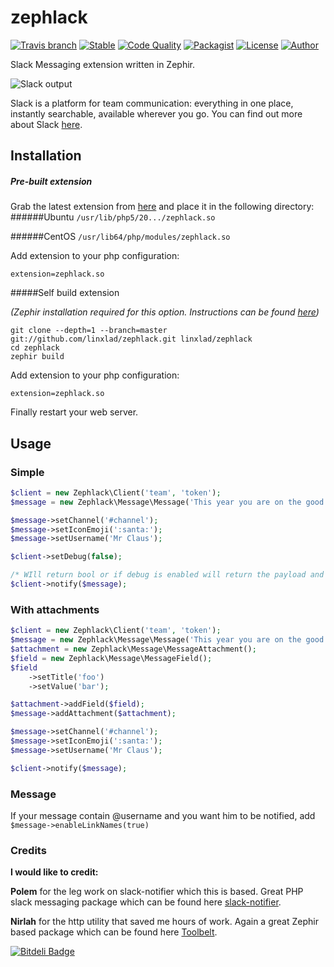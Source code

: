 zephlack
========

[![Travis branch](https://img.shields.io/travis/joyent/node/v0.6.svg?style=flat-square)](https://travis-ci.org/linxlad/zephlack)
[![Stable](https://img.shields.io/badge/stable-1.0-blue.svg?style=flat-square)](https://packagist.org/packages/linxlad/zephlack)
[![Code Quality](https://img.shields.io/badge/code%20quality-B-brightgreen.svg?style=flat-square)](https://www.codacy.com/public/justlikephp/zephlack/dashboard)
[![Packagist](https://img.shields.io/badge/packagist-1.0-blue.svg?style=flat-square)](https://packagist.org/packages/linxlad/zephlack)
[![License](https://img.shields.io/badge/license-MIT-brightgreen.svg?style=flat-square)](https://github.com/linxlad/zephlack/blob/master/LICENSE.md)
[![Author](https://img.shields.io/badge/Author-%40linxlad-blue.svg?style=flat-square)](https://twitter.com/L0veByte)

Slack Messaging extension written in Zephir.

![Slack output](http://i58.tinypic.com/az6q7o.png)

Slack is a platform for team communication: everything in one place, instantly searchable, available wherever you go. You can find out more about Slack [here](https://slack.com/).

## Installation
##### Pre-built extension
Grab the latest extension from [here](https://sourceforge.net/projects/zephlack/files/zephlack.so) and place it in the following directory:
######Ubuntu
`/usr/lib/php5/20.../zephlack.so`

######CentOS
`/usr/lib64/php/modules/zephlack.so`

Add extension to your php configuration:
    
    extension=zephlack.so

#####Self build extension

_(Zephir installation required for this option. Instructions can be found [here](http://zephir-lang.com/install.html#installing-zephir))_

    git clone --depth=1 --branch=master git://github.com/linxlad/zephlack.git linxlad/zephlack
    cd zephlack
    zephir build

Add extension to your php configuration:
    
    extension=zephlack.so
    
Finally restart your web server.

## Usage

### Simple

```php
$client = new Zephlack\Client('team', 'token');
$message = new Zephlack\Message\Message('This year you are on the good list');

$message->setChannel('#channel');
$message->setIconEmoji(':santa:');
$message->setUsername('Mr Claus');

$client->setDebug(false);

/* WIll return bool or if debug is enabled will return the payload and response */
$client->notify($message);
```

### With attachments

```php
$client = new Zephlack\Client('team', 'token');
$message = new Zephlack\Message\Message('This year you are on the good list');
$attachment = new Zephlack\Message\MessageAttachment();
$field = new Zephlack\Message\MessageField();
$field
    ->setTitle('foo')
    ->setValue('bar');

$attachment->addField($field);
$message->addAttachment($attachment);

$message->setChannel('#channel');
$message->setIconEmoji(':santa:');
$message->setUsername('Mr Claus');

$client->notify($message);
```

### Message

If your message contain @username and you want him to be notified, add `$message->enableLinkNames(true)`

### Credits

**I would like to credit:**

**Polem** for the leg work on slack-notifier which this is based. Great PHP slack messaging package which can be found here [slack-notifier](https://github.com/polem/slack-notifier).

**Nirlah** for the http utility that saved me hours of work. Again a great Zephir based package which can be found here [Toolbelt](https://github.com/Nirlah/Toolbelt).


[![Bitdeli Badge](https://d2weczhvl823v0.cloudfront.net/linxlad/zephlack/trend.png)](https://bitdeli.com/free "Bitdeli Badge")


